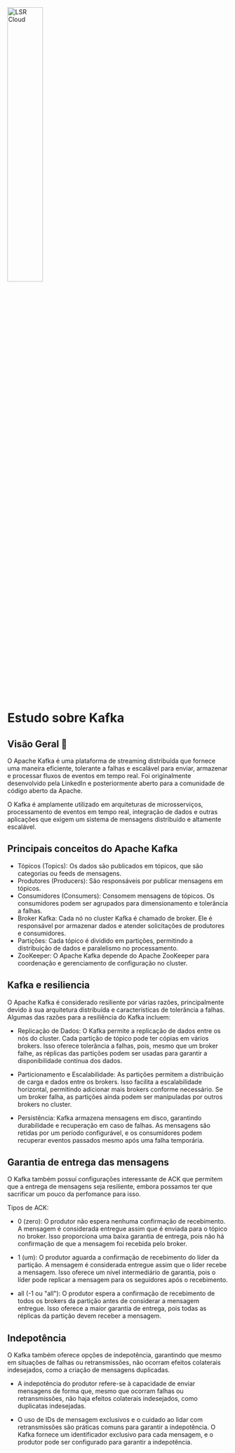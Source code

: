 <img alt="LSR Cloud" width="40%" src="https://lucianoromao.com.br/lsr.png">

# Estudo sobre Kafka

## Visão Geral 🔎
O Apache Kafka é uma plataforma de streaming distribuída que fornece uma maneira eficiente, tolerante a falhas e escalável para enviar, armazenar e processar fluxos de eventos em tempo real. Foi originalmente desenvolvido pela LinkedIn e posteriormente aberto para a comunidade de código aberto da Apache.

O Kafka é amplamente utilizado em arquiteturas de microsserviços, processamento de eventos em tempo real, integração de dados e outras aplicações que exigem um sistema de mensagens distribuído e altamente escalável.

## Principais conceitos do Apache Kafka
 * Tópicos (Topics): Os dados são publicados em tópicos, que são categorias ou feeds de mensagens.
 * Produtores (Producers): São responsáveis por publicar mensagens em tópicos.
 * Consumidores (Consumers): Consomem mensagens de tópicos. Os consumidores podem ser agrupados para dimensionamento e tolerância a falhas.
 * Broker Kafka: Cada nó no cluster Kafka é chamado de broker. Ele é responsável por armazenar dados e atender solicitações de produtores e consumidores.
 * Partições: Cada tópico é dividido em partições, permitindo a distribuição de dados e paralelismo no processamento.
 * ZooKeeper: O Apache Kafka depende do Apache ZooKeeper para coordenação e gerenciamento de configuração no cluster.
 
## Kafka e resiliencia 
O Apache Kafka é considerado resiliente por várias razões, principalmente devido à sua arquitetura distribuída e características de tolerância a falhas. Algumas das razões para a resiliência do Kafka incluem:

 * Replicação de Dados: O Kafka permite a replicação de dados entre os nós do cluster. Cada partição de tópico pode ter cópias em vários brokers. Isso oferece tolerância a falhas, pois, mesmo que um broker falhe, as réplicas das partições podem ser usadas para garantir a disponibilidade contínua dos dados.

 * Particionamento e Escalabilidade: As partições permitem a distribuição de carga e dados entre os brokers. Isso facilita a escalabilidade horizontal, permitindo adicionar mais brokers conforme necessário. Se um broker falha, as partições ainda podem ser manipuladas por outros brokers no cluster.

 * Persistência: Kafka armazena mensagens em disco, garantindo durabilidade e recuperação em caso de falhas. As mensagens são retidas por um período configurável, e os consumidores podem recuperar eventos passados mesmo após uma falha temporária.


## Garantia de entrega das mensagens
O Kafka também possuí configurações interessante de ACK que permitem que a entrega de mensagens seja resiliente, embora possamos ter que sacrificar um pouco da perfomance para isso.

Tipos de ACK:
 * 0 (zero): O produtor não espera nenhuma confirmação de recebimento. A mensagem é considerada entregue assim que é enviada para o tópico no broker. Isso proporciona uma baixa garantia de entrega, pois não há confirmação de que a mensagem foi recebida pelo broker.

 * 1 (um): O produtor aguarda a confirmação de recebimento do líder da partição. A mensagem é considerada entregue assim que o líder recebe a mensagem. Isso oferece um nível intermediário de garantia, pois o líder pode replicar a mensagem para os seguidores após o recebimento.

 * all (-1 ou "all"): O produtor espera a confirmação de recebimento de todos os brokers da partição antes de considerar a mensagem entregue. Isso oferece a maior garantia de entrega, pois todas as réplicas da partição devem receber a mensagem.

## Indepotência
O Kafka também oferece opções de indepotência, garantindo que mesmo em situações de falhas ou retransmissões, não ocorram efeitos colaterais indesejados, como a criação de mensagens duplicadas. 

 * A indepotência do produtor refere-se à capacidade de enviar mensagens de forma que, mesmo que ocorram falhas ou retransmissões, não haja efeitos colaterais indesejados, como duplicatas indesejadas.

 * O uso de IDs de mensagem exclusivos e o cuidado ao lidar com retransmissões são práticas comuns para garantir a indepotência. O Kafka fornece um identificador exclusivo para cada mensagem, e o produtor pode ser configurado para garantir a indepotência.